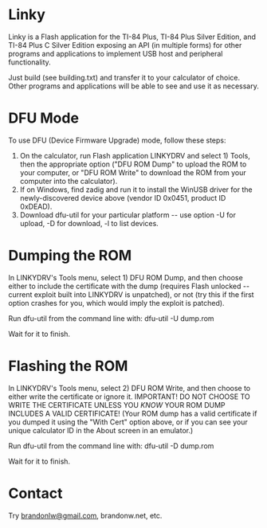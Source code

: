 Linky
=====

Linky is a Flash application for the TI-84 Plus, TI-84 Plus Silver Edition, and TI-84 Plus C Silver Edition exposing an API (in multiple forms) for other programs and applications to implement USB host and peripheral functionality.

Just build (see building.txt) and transfer it to your calculator of choice. Other programs and applications will be able to see and use it as necessary.

DFU Mode
========

To use DFU (Device Firmware Upgrade) mode, follow these steps:

1. On the calculator, run Flash application LINKYDRV and select 1) Tools, then the appropriate option ("DFU ROM Dump" to upload the ROM to your computer, or "DFU ROM Write" to download the ROM from your computer into the calculator).
2. If on Windows, find zadig and run it to install the WinUSB driver for the newly-discovered device above (vendor ID 0x0451, product ID 0xDEAD).
2. Download dfu-util for your particular platform -- use option -U for upload, -D for download, -l to list devices.

Dumping the ROM
===============
In LINKYDRV's Tools menu, select 1) DFU ROM Dump, and then choose either to include the certificate with the dump (requires Flash unlocked -- current exploit built into LINKYDRV is unpatched), or not (try this if the first option crashes for you, which would imply the exploit is patched).

Run dfu-util from the command line with: dfu-util -U dump.rom

Wait for it to finish.

Flashing the ROM
================
In LINKYDRV's Tools menu, select 2) DFU ROM Write, and then choose to either write the certificate or ignore it.
IMPORTANT! DO NOT CHOOSE TO WRITE THE CERTIFICATE UNLESS YOU *KNOW* YOUR ROM DUMP INCLUDES A VALID CERTIFICATE!
(Your ROM dump has a valid certificate if you dumped it using the "With Cert" option above, or if you can see your unique calculator ID in the About screen in an emulator.)

Run dfu-util from the command line with: dfu-util -D dump.rom

Wait for it to finish.

Contact
=======
Try brandonlw@gmail.com, brandonw.net, etc.
